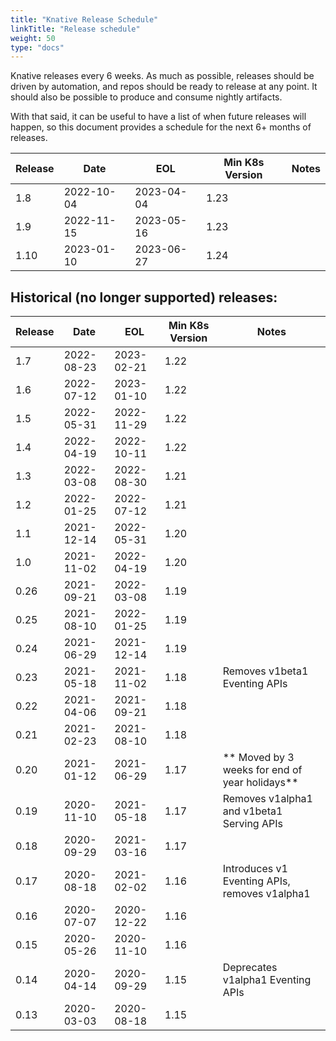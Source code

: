 ```yaml
---
title: "Knative Release Schedule"
linkTitle: "Release schedule"
weight: 50
type: "docs"
---
```


Knative releases every 6 weeks. As much as possible, releases should be driven by automation, and repos should be ready to release at any point. It should also be possible to produce and consume nightly artifacts.

With that said, it can be useful to have a list of when future releases will happen, so this document provides a schedule for the next 6+ months of releases.

| Release | Date       | EOL        | Min K8s Version | Notes                         |
| ------- | ---------- | ---------- | --------------- | ----------------------------- |
| 1.8     | 2022-10-04 | 2023-04-04 | 1.23            | |
| 1.9     | 2022-11-15 | 2023-05-16 | 1.23            | |
| 1.10    | 2023-01-10 | 2023-06-27 | 1.24            | |


## Historical (no longer supported) releases:

| Release | Date       | EOL        | Min K8s Version | Notes                    |
| ------- | ---------- | ---------- | --------------- | ------------------------ |
| 1.7     | 2022-08-23 | 2023-02-21 | 1.22            | |
| 1.6     | 2022-07-12 | 2023-01-10 | 1.22            | |
| 1.5     | 2022-05-31 | 2022-11-29 | 1.22            | |
| 1.4     | 2022-04-19 | 2022-10-11 | 1.22            | |
| 1.3     | 2022-03-08 | 2022-08-30 | 1.21            | |
| 1.2     | 2022-01-25 | 2022-07-12 | 1.21            | |
| 1.1     | 2021-12-14 | 2022-05-31 | 1.20            | |
| 1.0     | 2021-11-02 | 2022-04-19 | 1.20            | |
| 0.26    | 2021-09-21 | 2022-03-08 | 1.19            | |
| 0.25    | 2021-08-10 | 2022-01-25 | 1.19            | |
| 0.24    | 2021-06-29 | 2021-12-14 | 1.19            | |
| 0.23    | 2021-05-18 | 2021-11-02 | 1.18            | Removes v1beta1 Eventing APIs |
| 0.22    | 2021-04-06 | 2021-09-21 | 1.18            | |
| 0.21    | 2021-02-23 | 2021-08-10 | 1.18            | |
| 0.20    | 2021-01-12 | 2021-06-29 | 1.17            | ** Moved by 3 weeks for end of year holidays** |
| 0.19    | 2020-11-10 | 2021-05-18 | 1.17            | Removes v1alpha1 and v1beta1 Serving APIs |
| 0.18    | 2020-09-29 | 2021-03-16 | 1.17            | |
| 0.17    | 2020-08-18 | 2021-02-02 | 1.16            | Introduces v1 Eventing APIs, removes v1alpha1 |
| 0.16    | 2020-07-07 | 2020-12-22 | 1.16            | |
| 0.15    | 2020-05-26 | 2020-11-10 | 1.16            | |
| 0.14    | 2020-04-14 | 2020-09-29 | 1.15            | Deprecates v1alpha1 Eventing APIs |
| 0.13    | 2020-03-03 | 2020-08-18 | 1.15            | |
